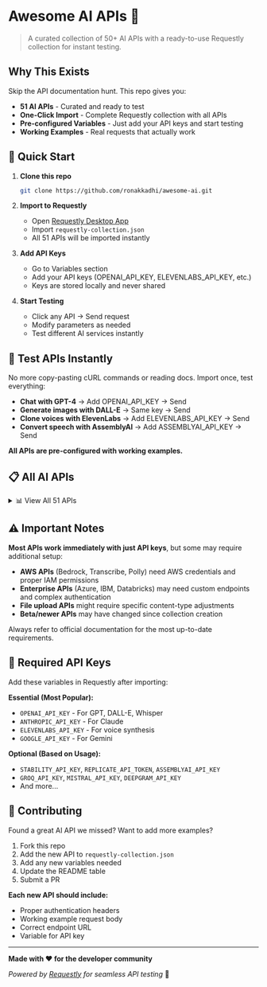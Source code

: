 # Awesome AI APIs 🤖

> A curated collection of 50+ AI APIs with a ready-to-use Requestly collection for instant testing.

## Why This Exists

Skip the API documentation hunt. This repo gives you:
- **51 AI APIs** - Curated and ready to test
- **One-Click Import** - Complete Requestly collection with all APIs
- **Pre-configured Variables** - Just add your API keys and start testing
- **Working Examples** - Real requests that actually work

## 🚀 Quick Start

1. **Clone this repo**
   ```bash
   git clone https://github.com/ronakkadhi/awesome-ai.git
   ```

2. **Import to Requestly**
   - Open [Requestly Desktop App](https://requestly.io/desktop/)
   - Import `requestly-collection.json`
   - All 51 APIs will be imported instantly

3. **Add API Keys**
   - Go to Variables section
   - Add your API keys (OPENAI_API_KEY, ELEVENLABS_API_KEY, etc.)
   - Keys are stored locally and never shared

4. **Start Testing**
   - Click any API → Send request
   - Modify parameters as needed
   - Test different AI services instantly

## 🛝 Test APIs Instantly

No more copy-pasting cURL commands or reading docs. Import once, test everything:

- **Chat with GPT-4** → Add OPENAI_API_KEY → Send
- **Generate images with DALL-E** → Same key → Send  
- **Clone voices with ElevenLabs** → Add ELEVENLABS_API_KEY → Send
- **Convert speech with AssemblyAI** → Add ASSEMBLYAI_API_KEY → Send

**All APIs are pre-configured with working examples.**

## 📋 All AI APIs

<details>
<summary>📊 View All 51 APIs</summary>

| Name | Type | Use Cases | Official Docs |
|------|------|-----------|---------------|
| OpenAI Chat Completions | Chat LLM | General conversation, Q&A, reasoning | [Docs](https://platform.openai.com/docs/api-reference/chat) |
| Anthropic Claude | Chat LLM | General conversation, Q&A, reasoning | [Docs](https://docs.anthropic.com/claude/reference/messages_post) |
| Google Gemini | Multimodal LLM | General conversation, Q&A, reasoning | [Docs](https://ai.google.dev/api/rest) |
| Mistral | Chat LLM | General conversation, Q&A, reasoning | [Docs](https://docs.mistral.ai/api/) |
| Cohere | Chat LLM | General conversation, Q&A, reasoning | [Docs](https://docs.cohere.com/reference/chat) |
| AI21 Labs | Chat LLM | General conversation, Q&A, reasoning | [Docs](https://docs.ai21.com/reference/jamba-complete-api-ref) |
| Perplexity | Chat LLM | General conversation, Q&A, reasoning | [Docs](https://docs.perplexity.ai/reference/post_chat_completions) |
| OpenRouter | LLM Router | Aggregator | [Docs](https://openrouter.ai/docs) |
| Together AI | Chat LLM | General conversation, Q&A, reasoning | [Docs](https://docs.together.ai/reference/chat-completions) |
| Groq | Chat LLM | General conversation, Q&A, reasoning | [Docs](https://console.groq.com/docs/quickstart) |
| DeepSeek | Chat LLM | General conversation, Q&A, reasoning | [Docs](https://platform.deepseek.com/api-docs/) |
| xAI Grok | Chat LLM | General conversation, Q&A, reasoning | [Docs](https://docs.x.ai/api) |
| NVIDIA NIM | Chat LLM | General conversation, Q&A, reasoning | [Docs](https://docs.nvidia.com/nim/) |
| Amazon Bedrock | Model Hub | General conversation, Q&A, reasoning | [Docs](https://docs.aws.amazon.com/bedrock/latest/userguide/what-is-bedrock.html) |
| Azure OpenAI | Chat LLM | General conversation, Q&A, reasoning | [Docs](https://learn.microsoft.com/en-us/azure/ai-services/openai/) |
| IBM watsonx.ai | Chat LLM | General conversation, Q&A, reasoning | [Docs](https://cloud.ibm.com/apidocs/watsonx-ai) |
| Databricks Mosaic AI | Gateway | General conversation, Q&A, reasoning | [Docs](https://docs.databricks.com/en/machine-learning/model-serving/ai-gateway.html) |
| OpenAI DALL·E | Image Generation | Image Generation | [Docs](https://platform.openai.com/docs/api-reference/images) |
| Stability AI | Image Generation | Image Generation | [Docs](https://platform.stability.ai/docs/api-reference) |
| Replicate | Model Inference | AI Aggregator | [Docs](https://replicate.com/docs/reference/http) |
| Hugging Face | Model Inference | AI Aggregator | [Docs](https://huggingface.co/docs/api-inference) |
| OpenAI Speech-to-Text | Speech-to-Text | Speech Transcription | [Docs](https://platform.openai.com/docs/api-reference/audio) |
| OpenAI Text-to-Speech | Text-to-Speech | Speech Synthesis | [Docs](https://platform.openai.com/docs/api-reference/audio) |
| Deepgram | Speech-to-Text | Speech Transcription | [Docs](https://developers.deepgram.com/reference/listen-live) |
| AssemblyAI | Speech-to-Text | Speech Transcription | [Docs](https://www.assemblyai.com/docs/api-reference) |
| Speechmatics | Speech-to-Text | Speech Transcription | [Docs](https://docs.speechmatics.com/introduction) |
| ElevenLabs | Text-to-Speech | Speech Synthesis | [Docs](https://elevenlabs.io/docs/api-reference) |
| PlayHT | Text-to-Speech | Speech Synthesis | [Docs](https://docs.play.ht/reference/api-getting-started) |
| GPT-4o | Multimodal | Text + Image + Audio | [Docs](https://platform.openai.com/docs/models/gpt-4o) |
| Gemini Vision | Multimodal | Text + Image | [Docs](https://ai.google.dev/gemini-api/docs/vision) |
| Perplexity Vision | Multimodal | Text + Image | [Docs](https://docs.perplexity.ai/reference/post_chat_completions) |
| NVIDIA NIM Multimodal | Multimodal | Text + Image | [Docs](https://docs.nvidia.com/nim/) |
| Poe | Chat LLM | AI Aggregator | [Docs](https://developer.poe.com/server-bots/quick-start) |
| Meta LLaMA 2 | Chat LLM | General conversation, Q&A, reasoning | [Docs](https://llama.meta.com/docs/) |
| Stability AI Retro | Image-to-Image | Image Generation | [Docs](https://platform.stability.ai/docs/api-reference) |
| OpenAI Image Edits | Image Edit | Image Generation | [Docs](https://platform.openai.com/docs/api-reference/images/createEdit) |
| OpenAI Image Variations | Image Variation | Image Generation | [Docs](https://platform.openai.com/docs/api-reference/images/createVariation) |
| Replicate Text-to-Image | Image Generation | Image Generation | [Docs](https://replicate.com/docs/reference/http) |
| Runway Gen-2 | Video Generation | Video Generation | [Docs](https://docs.runwayml.com/reference/inferences) |
| Amazon Transcribe | Speech-to-Text | Speech Transcription | [Docs](https://docs.aws.amazon.com/transcribe/) |
| Amazon Polly | Text-to-Speech | Speech Synthesis | [Docs](https://docs.aws.amazon.com/polly/) |
| ElevenLabs Voice Cloning | Voice Synthesis | Voice Cloning | [Docs](https://elevenlabs.io/docs/api-reference) |
| Play.ht Voice API | Voice Synthesis | Voice Synthesis | [Docs](https://docs.play.ht/reference/api-getting-started) |
| Rev.ai | Speech-to-Text | Speech Transcription | [Docs](https://docs.rev.ai/api/asynchronous/) |
| Whisper API | Speech Transcription | Speech Transcription | [Docs](https://platform.openai.com/docs/api-reference/audio) |
| AssemblyAI Summarize | Audio Summary | Speech Analysis | [Docs](https://www.assemblyai.com/docs/api-reference) |
| Descript Overdub | Voice Cloning | Voice Synthesis | [Docs](https://www.descript.com/api) |
| OpenAI Audio Translations | Speech Translation | Speech Translation | [Docs](https://platform.openai.com/docs/api-reference/audio) |
| Azure Speech-to-Text | Speech-to-Text | Speech Transcription | [Docs](https://docs.microsoft.com/en-us/azure/cognitive-services/speech-service/) |
| Azure Text-to-Speech | Text-to-Speech | Speech Synthesis | [Docs](https://docs.microsoft.com/en-us/azure/cognitive-services/speech-service/) |
| Murf AI Voice | Voiceover Generation | Speech Synthesis | [Docs](https://murf.ai/resources/api-documentation/) |

</details>

## ⚠️ Important Notes

**Most APIs work immediately with just API keys**, but some may require additional setup:

- **AWS APIs** (Bedrock, Transcribe, Polly) need AWS credentials and proper IAM permissions
- **Enterprise APIs** (Azure, IBM, Databricks) may need custom endpoints and complex authentication  
- **File upload APIs** might require specific content-type adjustments
- **Beta/newer APIs** may have changed since collection creation

Always refer to official documentation for the most up-to-date requirements.

## 🔑 Required API Keys

Add these variables in Requestly after importing:

**Essential (Most Popular):**
- `OPENAI_API_KEY` - For GPT, DALL-E, Whisper
- `ANTHROPIC_API_KEY` - For Claude  
- `ELEVENLABS_API_KEY` - For voice synthesis
- `GOOGLE_API_KEY` - For Gemini

**Optional (Based on Usage):**
- `STABILITY_API_KEY`, `REPLICATE_API_TOKEN`, `ASSEMBLYAI_API_KEY`
- `GROQ_API_KEY`, `MISTRAL_API_KEY`, `DEEPGRAM_API_KEY`
- And more... 

</details>

## 🤝 Contributing

Found a great AI API we missed? Want to add more examples?

1. Fork this repo
2. Add the new API to `requestly-collection.json`
3. Add any new variables needed
4. Update the README table
5. Submit a PR

**Each new API should include:**
- Proper authentication headers
- Working example request body
- Correct endpoint URL
- Variable for API key

---

**Made with ❤️ for the developer community**

*Powered by [Requestly](https://requestly.io) for seamless API testing* 🚀
